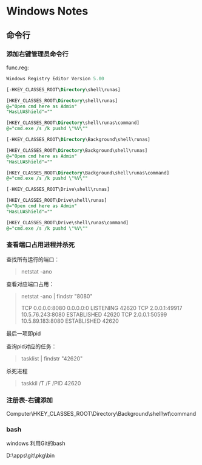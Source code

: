 # Windows Notes

## 命令行

### 添加右键管理员命令行

func.reg:

```sql
Windows Registry Editor Version 5.00

[-HKEY_CLASSES_ROOT\Directory\shell\runas]

[HKEY_CLASSES_ROOT\Directory\shell\runas]
@="Open cmd here as Admin"
"HasLUAShield"=""

[HKEY_CLASSES_ROOT\Directory\shell\runas\command]
@="cmd.exe /s /k pushd \"%V\""

[-HKEY_CLASSES_ROOT\Directory\Background\shell\runas]

[HKEY_CLASSES_ROOT\Directory\Background\shell\runas]
@="Open cmd here as Admin"
"HasLUAShield"=""

[HKEY_CLASSES_ROOT\Directory\Background\shell\runas\command]
@="cmd.exe /s /k pushd \"%V\""

[-HKEY_CLASSES_ROOT\Drive\shell\runas]

[HKEY_CLASSES_ROOT\Drive\shell\runas]
@="Open cmd here as Admin"
"HasLUAShield"=""

[HKEY_CLASSES_ROOT\Drive\shell\runas\command]
@="cmd.exe /s /k pushd \"%V\""
```



### 查看端口占用进程并杀死

查找所有运行的端口：

> netstat -ano

查看对应端口占用：

> netstat -ano | findstr "8080"
>
>   TCP    0.0.0.0:8080           0.0.0.0:0              LISTENING       42620
>   TCP    2.0.0.1:49917          10.5.76.243:8080       ESTABLISHED     42620
>   TCP    2.0.0.1:50599          10.5.89.183:8080       ESTABLISHED     42620

最后一项即pid

查询pid对应的任务：

> tasklist | findstr "42620"

杀死进程

>  taskkil /T /F /PID 42620





### 注册表-右键添加

Computer\HKEY_CLASSES_ROOT\Directory\Background\shell\wt\command





### bash

windows 利用Git的bash

D:\apps\git\pkg\bin
